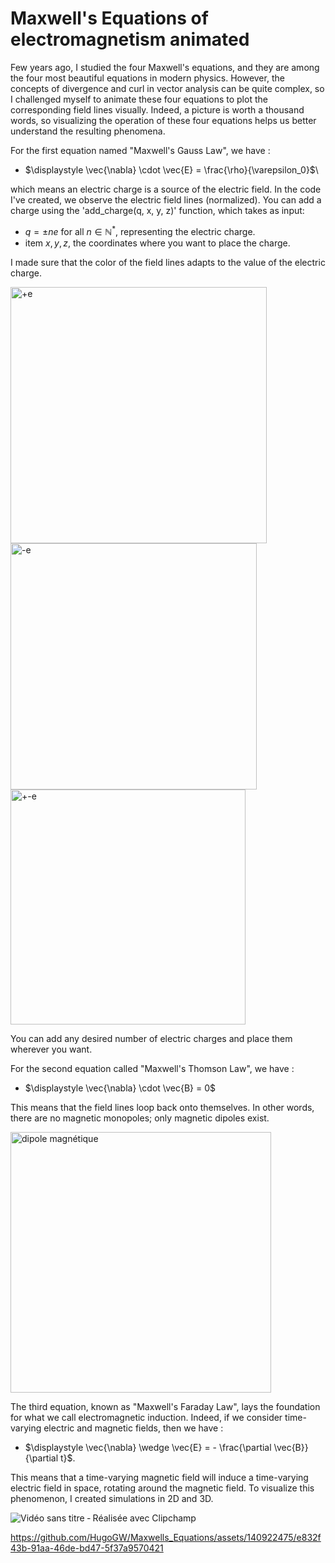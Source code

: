 # Maxwell's Equations of electromagnetism animated
Few years ago, I studied the four Maxwell's equations, and they are among the four most beautiful equations in modern physics. However, the concepts of divergence and curl in vector analysis can be quite complex, so I challenged myself to animate these four equations to plot the corresponding field lines visually. Indeed, a picture is worth a thousand words, so visualizing the operation of these four equations helps us better understand the resulting phenomena.

For the first equation named "Maxwell's Gauss Law", we have :


-   $\displaystyle \vec{\nabla} \cdot \vec{E} = \frac{\rho}{\varepsilon_0}$\



which means an electric charge is a source of the electric field.
In the code I've created, we observe the electric field lines (normalized). You can add a charge using the 'add_charge(q, x, y, z)' function, which takes as input:

-   $q = {\pm n e}$ for all $n \in \mathbb{N}^*$, representing the electric charge.
-   item $x, y, z$, the coordinates where you want to place the charge.


I made sure that the color of the field lines adapts to the value of the electric charge.


<img width="410" alt="+e" src="https://github.com/HugoGW/Maxwells_Equations/assets/140922475/10f034dd-84b5-48f8-934d-cbaad4456c98"> 
<img width="394" alt="-e" src="https://github.com/HugoGW/Maxwells_Equations/assets/140922475/eefad147-c3a0-4ade-a508-a1f3b1e950ed">
<img width="376" alt="+-e" src="https://github.com/HugoGW/Maxwells_Equations/assets/140922475/99fa5c16-c02d-4f7e-bc21-5b1e622fd9ca">

You can add any desired number of electric charges and place them wherever you want. 



For the second equation called "Maxwell's Thomson Law", we have :


-    $\displaystyle \vec{\nabla} \cdot \vec{B} = 0$



This means that the field lines loop back onto themselves. In other words, there are no magnetic monopoles; only magnetic dipoles exist.

<img width="417" alt="dipole magnétique" src="https://github.com/HugoGW/Maxwells_Equations/assets/140922475/2eaafa07-026a-43ed-9feb-28c9b708893a">


The third equation, known as "Maxwell's Faraday Law", lays the foundation for what we call electromagnetic induction. Indeed, if we consider time-varying electric and magnetic fields, then we have : 


-    $\displaystyle \vec{\nabla} \wedge \vec{E} = - \frac{\partial \vec{B}}{\partial t}$.


This means that a time-varying magnetic field will induce a time-varying electric field in space, rotating around the magnetic field. To visualize this phenomenon, I created simulations in 2D and 3D.


![Vidéo sans titre ‐ Réalisée avec Clipchamp](https://github.com/HugoGW/Maxwells_Equations/assets/140922475/99ce4e02-bc37-46f4-a15f-0ce16c10b877)


https://github.com/HugoGW/Maxwells_Equations/assets/140922475/e832f43b-91aa-46de-bd47-5f37a9570421






